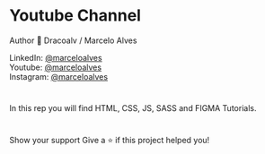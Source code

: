 ﻿# Youtube Channel

Author
👤 Dracoalv / Marcelo Alves

LinkedIn: <a href="https://www.linkedin.com/in/marceloalves19/">@marceloalves</a> <br>
Youtube: <a href="https://www.youtube.com/c/MarceloAlves1">@marceloalves</a><br>
Instagram: <a href="https://www.instagram.com/dracoalv1/">@marceloalves</a><br>

#
In this rep you will find HTML, CSS, JS, SASS and FIGMA Tutorials.
#

Show your support
Give a ⭐️ if this project helped you!
